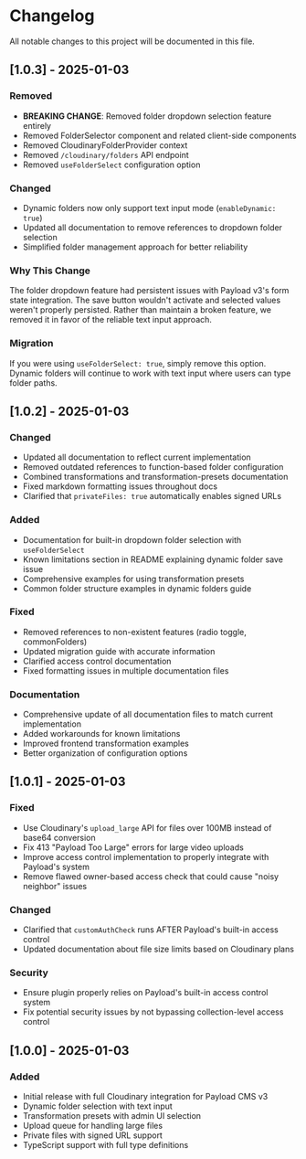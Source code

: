 # Changelog

All notable changes to this project will be documented in this file.

## [1.0.3] - 2025-01-03

### Removed
- **BREAKING CHANGE**: Removed folder dropdown selection feature entirely
- Removed FolderSelector component and related client-side components
- Removed CloudinaryFolderProvider context
- Removed `/cloudinary/folders` API endpoint
- Removed `useFolderSelect` configuration option

### Changed
- Dynamic folders now only support text input mode (`enableDynamic: true`)
- Updated all documentation to remove references to dropdown folder selection
- Simplified folder management approach for better reliability

### Why This Change
The folder dropdown feature had persistent issues with Payload v3's form state integration. The save button wouldn't activate and selected values weren't properly persisted. Rather than maintain a broken feature, we removed it in favor of the reliable text input approach.

### Migration
If you were using `useFolderSelect: true`, simply remove this option. Dynamic folders will continue to work with text input where users can type folder paths.

## [1.0.2] - 2025-01-03

### Changed
- Updated all documentation to reflect current implementation
- Removed outdated references to function-based folder configuration
- Combined transformations and transformation-presets documentation
- Fixed markdown formatting issues throughout docs
- Clarified that `privateFiles: true` automatically enables signed URLs

### Added
- Documentation for built-in dropdown folder selection with `useFolderSelect`
- Known limitations section in README explaining dynamic folder save issue
- Comprehensive examples for using transformation presets
- Common folder structure examples in dynamic folders guide

### Fixed
- Removed references to non-existent features (radio toggle, commonFolders)
- Updated migration guide with accurate information
- Clarified access control documentation
- Fixed formatting issues in multiple documentation files

### Documentation
- Comprehensive update of all documentation files to match current implementation
- Added workarounds for known limitations
- Improved frontend transformation examples
- Better organization of configuration options

## [1.0.1] - 2025-01-03

### Fixed
- Use Cloudinary's `upload_large` API for files over 100MB instead of base64 conversion
- Fix 413 "Payload Too Large" errors for large video uploads
- Improve access control implementation to properly integrate with Payload's system
- Remove flawed owner-based access check that could cause "noisy neighbor" issues

### Changed
- Clarified that `customAuthCheck` runs AFTER Payload's built-in access control
- Updated documentation about file size limits based on Cloudinary plans

### Security
- Ensure plugin properly relies on Payload's built-in access control system
- Fix potential security issues by not bypassing collection-level access control

## [1.0.0] - 2025-01-03

### Added
- Initial release with full Cloudinary integration for Payload CMS v3
- Dynamic folder selection with text input
- Transformation presets with admin UI selection
- Upload queue for handling large files
- Private files with signed URL support
- TypeScript support with full type definitions